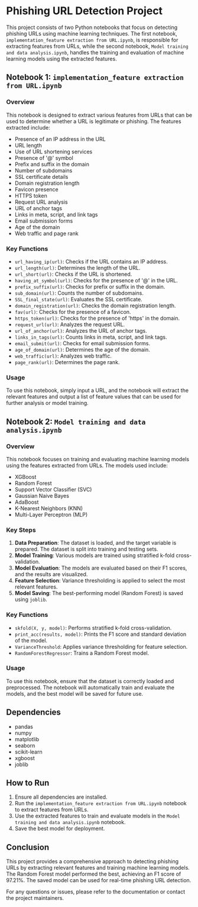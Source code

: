 # Phishing URL Detection Project

This project consists of two Python notebooks that focus on detecting phishing URLs using machine learning techniques. The first notebook, `implementation_feature extraction from URL.ipynb`, is responsible for extracting features from URLs, while the second notebook, `Model training and data analysis.ipynb`, handles the training and evaluation of machine learning models using the extracted features.

## Notebook 1: `implementation_feature extraction from URL.ipynb`

### Overview
This notebook is designed to extract various features from URLs that can be used to determine whether a URL is legitimate or phishing. The features extracted include:
- Presence of an IP address in the URL
- URL length
- Use of URL shortening services
- Presence of '@' symbol
- Prefix and suffix in the domain
- Number of subdomains
- SSL certificate details
- Domain registration length
- Favicon presence
- HTTPS token
- Request URL analysis
- URL of anchor tags
- Links in meta, script, and link tags
- Email submission forms
- Age of the domain
- Web traffic and page rank

### Key Functions
- `url_having_ip(url)`: Checks if the URL contains an IP address.
- `url_length(url)`: Determines the length of the URL.
- `url_short(url)`: Checks if the URL is shortened.
- `having_at_symbol(url)`: Checks for the presence of '@' in the URL.
- `prefix_suffix(url)`: Checks for prefix or suffix in the domain.
- `sub_domain(url)`: Counts the number of subdomains.
- `SSL_final_state(url)`: Evaluates the SSL certificate.
- `domain_registration(url)`: Checks the domain registration length.
- `fav(url)`: Checks for the presence of a favicon.
- `https_token(url)`: Checks for the presence of 'https' in the domain.
- `request_url(url)`: Analyzes the request URL.
- `url_of_anchor(url)`: Analyzes the URL of anchor tags.
- `links_in_tags(url)`: Counts links in meta, script, and link tags.
- `email_submit(url)`: Checks for email submission forms.
- `age_of_domain(url)`: Determines the age of the domain.
- `web_traffic(url)`: Analyzes web traffic.
- `page_rank(url)`: Determines the page rank.

### Usage
To use this notebook, simply input a URL, and the notebook will extract the relevant features and output a list of feature values that can be used for further analysis or model training.

## Notebook 2: `Model training and data analysis.ipynb`

### Overview
This notebook focuses on training and evaluating machine learning models using the features extracted from URLs. The models used include:
- XGBoost
- Random Forest
- Support Vector Classifier (SVC)
- Gaussian Naive Bayes
- AdaBoost
- K-Nearest Neighbors (KNN)
- Multi-Layer Perceptron (MLP)

### Key Steps
1. **Data Preparation**: The dataset is loaded, and the target variable is prepared. The dataset is split into training and testing sets.
2. **Model Training**: Various models are trained using stratified k-fold cross-validation.
3. **Model Evaluation**: The models are evaluated based on their F1 scores, and the results are visualized.
4. **Feature Selection**: Variance thresholding is applied to select the most relevant features.
5. **Model Saving**: The best-performing model (Random Forest) is saved using `joblib`.

### Key Functions
- `skfold(X, y, model)`: Performs stratified k-fold cross-validation.
- `print_acc(results, model)`: Prints the F1 score and standard deviation of the model.
- `VarianceThreshold`: Applies variance thresholding for feature selection.
- `RandomForestRegressor`: Trains a Random Forest model.

### Usage
To use this notebook, ensure that the dataset is correctly loaded and preprocessed. The notebook will automatically train and evaluate the models, and the best model will be saved for future use.

## Dependencies
- pandas
- numpy
- matplotlib
- seaborn
- scikit-learn
- xgboost
- joblib

## How to Run
1. Ensure all dependencies are installed.
2. Run the `implementation_feature extraction from URL.ipynb` notebook to extract features from URLs.
3. Use the extracted features to train and evaluate models in the `Model training and data analysis.ipynb` notebook.
4. Save the best model for deployment.

## Conclusion
This project provides a comprehensive approach to detecting phishing URLs by extracting relevant features and training machine learning models. The Random Forest model performed the best, achieving an F1 score of 97.21%. The saved model can be used for real-time phishing URL detection.

For any questions or issues, please refer to the documentation or contact the project maintainers.
